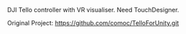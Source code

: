 DJI Tello controller with VR visualiser.
Need TouchDesigner.

Original Project:
https://github.com/comoc/TelloForUnity.git

